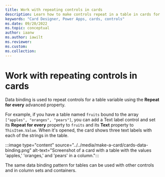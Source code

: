 ```yaml
---
title: Work with repeating controls in cards
description: Learn how to make controls repeat in a table in cards for Microsoft Power Apps.
keywords: "Card Designer, Power Apps, cards, controls"
ms.date: 09/20/2022
ms.topic: conceptual
author: iaanw
ms.author: iawilt
ms.reviewer: 
ms.custom: 
ms.collection: 
---
```


# Work with repeating controls in cards

Data binding is used to repeat controls for a table variable using the **Repeat for every** advanced property.

For example, if you have a table named `fruits` bound to the array `["apples", "oranges", "pears"]`, you can add a Text label control and set its **Repeat for every** property to `fruits` and its **Text** property to `ThisItem.Value`. When it's opened, the card shows three text labels with each of the strings in the table.

   :::image type="content" source="../../media/make-a-card/cards-data-binding.png" alt-text="Screenshot of a card with a table with the values 'apples,' 'oranges,' and 'pears' in a column.":::

The same data binding pattern for tables can be used with other controls and in column sets and containers.
